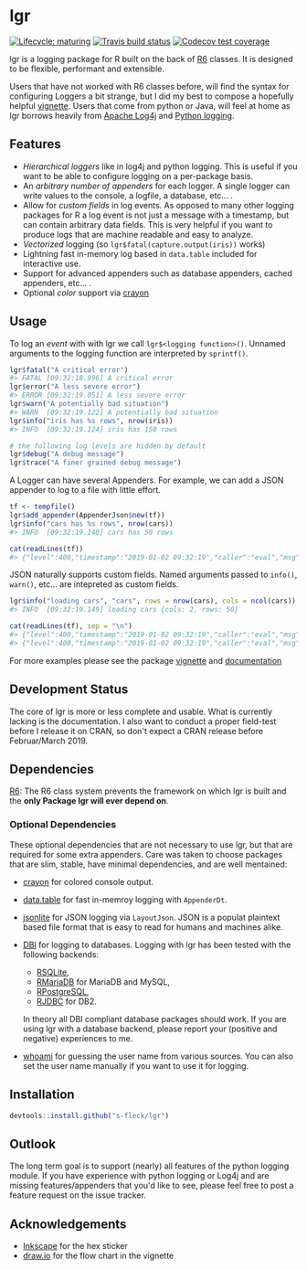 
<!-- README.md is generated from README.Rmd. Please edit that file -->
lgr
===

[![Lifecycle: maturing](https://img.shields.io/badge/lifecycle-maturing-blue.svg)](https://www.tidyverse.org/lifecycle/#maturing) [![Travis build status](https://travis-ci.org/s-fleck/lgr.svg?branch=master)](https://travis-ci.org/s-fleck/lgr) [![Codecov test coverage](https://codecov.io/gh/s-fleck/lgr/branch/master/graph/badge.svg)](https://codecov.io/gh/s-fleck/lgr?branch=master)

lgr is a logging package for R built on the back of [R6](https://github.com/r-lib/R6) classes. It is designed to be flexible, performant and extensible.

Users that have not worked with R6 classes before, will find the syntax for configuring Loggers a bit strange, but I did my best to compose a hopefully helpful [vignette](https://s-fleck.github.io/lgr/articles/lgr.html). Users that come from python or Java, will feel at home as lgr borrows heavily from [Apache Log4j](https://logging.apache.org/log4j/2.x/) and [Python logging](https://docs.python.org/3/library/logging.html).

Features
--------

-   *Hierarchical loggers* like in log4j and python logging. This is useful if you want to be able to configure logging on a per-package basis.
-   An *arbitrary number of appenders* for each logger. A single logger can write values to the console, a logfile, a database, etc... .
-   Allow for *custom fields* in log events. As opposed to many other logging packages for R a log event is not just a message with a timestamp, but can contain arbitrary data fields. This is very helpful if you want to produce logs that are machine readable and easy to analyze.
-   *Vectorized* logging (so `lgr$fatal(capture.output(iris))` works)
-   Lightning fast in-memory log based in `data.table` included for interactive use.
-   Support for advanced appenders such as database appenders, cached appenders, etc... .
-   Optional *color* support via [crayon](https://github.com/r-lib/crayon)

Usage
-----

To log an *event* with with lgr we call `lgr$<logging function>()`. Unnamed arguments to the logging function are interpreted by `sprintf()`.

``` r
lgr$fatal("A critical error")
#> FATAL [09:32:18.996] A critical error
lgr$error("A less severe error")
#> ERROR [09:32:19.051] A less severe error
lgr$warn("A potentially bad situation")
#> WARN  [09:32:19.122] A potentially bad situation
lgr$info("iris has %s rows", nrow(iris))
#> INFO  [09:32:19.124] iris has 150 rows

# the following log levels are hidden by default
lgr$debug("A debug message")
lgr$trace("A finer grained debug message")
```

A Logger can have several Appenders. For example, we can add a JSON appender to log to a file with little effort.

``` r
tf <- tempfile()
lgr$add_appender(AppenderJson$new(tf))
lgr$info("cars has %s rows", nrow(cars))
#> INFO  [09:32:19.140] cars has 50 rows

cat(readLines(tf))
#> {"level":400,"timestamp":"2019-01-02 09:32:19","caller":"eval","msg":"cars has 50 rows"}
```

JSON naturally supports custom fields. Named arguments passed to `info()`, `warn()`, etc... are intepreted as custom fields.

``` r
lgr$info("loading cars", "cars", rows = nrow(cars), cols = ncol(cars))
#> INFO  [09:32:19.149] loading cars {cols: 2, rows: 50}

cat(readLines(tf), sep = "\n")
#> {"level":400,"timestamp":"2019-01-02 09:32:19","caller":"eval","msg":"cars has 50 rows"}
#> {"level":400,"timestamp":"2019-01-02 09:32:19","caller":"eval","msg":"loading cars","cols":2,"rows":50}
```

For more examples please see the package [vignette](https://s-fleck.github.io/lgr/articles/lgr.html) and [documentation](https://s-fleck.github.io/lgr/)

Development Status
------------------

The core of lgr is more or less complete and usable. What is currently lacking is the documentation. I also want to conduct a proper field-test before I release it on CRAN, so don't expect a CRAN release before Februar/March 2019.

Dependencies
------------

[R6](https://github.com/r-lib/R6): The R6 class system prevents the framework on which lgr is built and the **only Package lgr will ever depend on**.

### Optional Dependencies

These optional dependencies that are not necessary to use lgr, but that are required for some extra appenders. Care was taken to choose packages that are slim, stable, have minimal dependencies, and are well mentained:

-   [crayon](https://github.com/r-lib/crayon) for colored console output.
-   [data.table](https://github.com/Rdatatable/) for fast in-memroy logging with `AppenderDt`.
-   [jsonlite](https://github.com/jeroen/jsonlite) for JSON logging via `LayoutJson`. JSON is a populat plaintext based file format that is easy to read for humans and machines alike.
-   [DBI](https://github.com/r-dbi/DBI) for logging to databases. Logging with lgr has been tested with the following backends:
    -   [RSQLite](https://github.com/r-dbi/RSQLite),
    -   [RMariaDB](https://cran.r-project.org/web/packages/RMySQL/index.html) for MariaDB and MySQL,
    -   [RPostgreSQL](https://cran.r-project.org/web/packages/RPostgreSQL/index.html),
    -   [RJDBC](https://github.com/s-u/RJDBC) for DB2.

    In theory all DBI compliant database packages should work. If you are using lgr with a database backend, please report your (positive and negative) experiences to me.
-   [whoami](https://github.com/r-lib/whoami/blob/master/DESCRIPTION) for guessing the user name from various sources. You can also set the user name manually if you want to use it for logging.

Installation
------------

``` r
devtools::install.github("s-fleck/lgr")
```

Outlook
-------

The long term goal is to support (nearly) all features of the python logging module. If you have experience with python logging or Log4j and are missing features/appenders that you'd like to see, please feel free to post a feature request on the issue tracker.

Acknowledgements
----------------

-   [Inkscape](https://inkscape.org/) for the hex sticker
-   [draw.io](https://draw.io/) for the flow chart in the vignette
